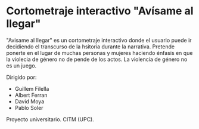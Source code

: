 # Cortometraje interactivo "Avísame al llegar"
"Avisame al llegar" es un cortometraje interactivo donde el usuario puede ir decidiendo el transcurso de la hsitoria durante la narrativa. 
Pretende ponerte en el lugar de muchas personas y mujeres haciendo énfasis en que la violecia de género no de pende de los actos. La violencia de género no es un juego.

Dirigido por:
- Guillem Filella
- Albert Ferran
- David Moya
- Pablo Soler

Proyecto universitario. CITM (UPC).
